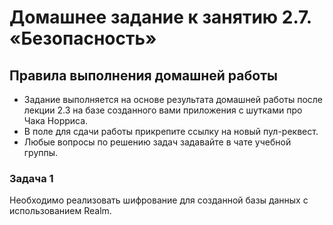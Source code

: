 # Домашнее задание к занятию 2.7. «Безопасность»

## Правила выполнения домашней работы
* Задание выполняется на основе результата домашней работы после лекции 2.3 на базе созданного вами приложения с шутками про Чака Норриса.
* В поле для сдачи работы прикрепите ссылку на новый пул-реквест.
* Любые вопросы по решению задач задавайте в чате учебной группы.

### Задача 1
Необходимо реализовать шифрование для созданной базы данных с использованием Realm.
